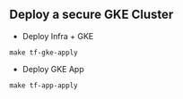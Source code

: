 ## Deploy a secure GKE Cluster

- Deploy Infra + GKE

`make tf-gke-apply`

- Deploy GKE App

`make tf-app-apply`


